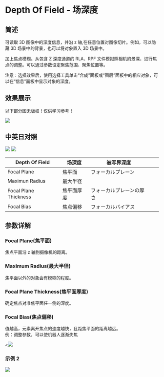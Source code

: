 # Depth Of Field - 场深度

## 简述

可读取 3D 图像中的深度信息，并沿 z 轴,在任意位置对图像切片。例如，可以隐藏 3D 场景中的背景，也可以将对象置入 3D 场景中。

加上焦点模糊。从包含 Z 深度通道的 RLA、RPF 文件模拟照相机的景深，进行焦点的调整。可以通过参数设定聚焦范围、聚焦位置等。

注意：选择效果后，使用选择工具单击“合成”面板或“图层”面板中的相应对象，可以在“信息”面板中显示对象的深度。

## 效果展示

以下部分图无版权！仅供学习参考！

![](https://mir.yuelili.com/wp-content/uploads/user/AE/effects/ext/3D-Channel-depth_of_field1.jpg)

## 中英日对照

![](https://mir.yuelili.com/wp-content/uploads/user/AE/effects/AE-Effects-3D-Channel-Depth_Of_Field.png)
![](https://mir.yuelili.com/wp-content/uploads/user/AE/effects/AE-Effects-3D-Channel-Depth_Of_Field_cn.png)

| Depth Of Field        | 场深度     | 被写界深度               |     |     |
| --------------------- | ---------- | ------------------------ | --- | --- |
| Focal Plane           | 焦平面     | フォーカルプレーン       |     |     |
| Maximun Radius        | 最大半径   |                          |     |     |
| Focal Plane Thickness | 焦平面厚度 | フォーカルプレーンの厚さ |     |     |
| Focal Bias            | 焦点偏移   | フォーカルバイアス       |     |     |

## 参数详解

### Focal Plane(焦平面)

焦点平面沿 z 轴到摄像机的距离。

### Maximum Radius(最大半径)

焦平面以外的对象会有模糊的程度。

### Focal Plane Thickness(焦平面厚度)

确定焦点对准焦平面任一侧的深度。

### Focal Bias(焦点偏移)

值越高，元素离开焦点的速度越快，且距焦平面的距离越远。  
例：调整参数，可以使机器人逐渐失焦

<![](https://mir.yuelili.com/wp-content/uploads/user/AE/effects/list/3D-Channel-Depth_Matte1.png)

### 示例 2

![](https://mir.yuelili.com/wp-content/uploads/user/AE/effects/ext/3D-Channel-depth_of_field3.jpg)
